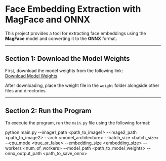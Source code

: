 # **Face Embedding Extraction with MagFace and ONNX**

This project provides a tool for extracting face embeddings using the **MagFace** model and converting it to the **ONNX** format.

---

## **Section 1: Download the Model Weights**

First, download the model weights from the following link:  
[Download Model Weights](https://drive.google.com/file/d/1QPNOviu_A8YDk9Rxe8hgMIXvDKzh6JMG/view)  

After downloading, place the weight file in the `weight` folder alongside other files and directories.

---

## **Section 2: Run the Program**

To execute the program, run the `main.py` file using the following format:

python main.py --image1_path <path_to_image1> --image2_path <path_to_image2> --arch <model_architecture> --batch_size <batch_size> --cpu_mode <true_or_false> --embedding_size <embedding_size> --workers <num_of_workers> --model_path <path_to_model_weights> --onnx_output_path <path_to_save_onnx>
